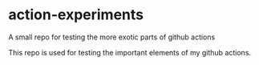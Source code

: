 # action-experiments
A small repo for testing the more exotic parts of github actions

This repo is used for testing the important elements of my github actions.